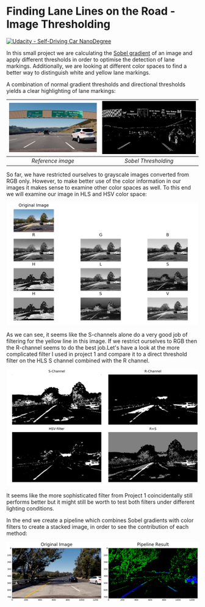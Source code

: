 # **Finding Lane Lines on the Road - Image Thresholding** 
[![Udacity - Self-Driving Car NanoDegree](https://s3.amazonaws.com/udacity-sdc/github/shield-carnd.svg)](http://www.udacity.com/drive)

[//]: # (Image References)

[image1]: ./test_images/signs_vehicles_xygrad.png "Reference"
[image2]: ./images/sobel-combination.png "Sobel"
[image3]: ./images/color_channels.png "Color channels"
[image4]: ./images/filters2.png "Color filters"
[image5]: ./images/stacked.png "Stacked filters"

In this small project we are calculating the [Sobel gradient](https://en.wikipedia.org/wiki/Sobel_operator) of an image and apply different thresholds in order to optimise the detection of lane markings. Additionally, we are looking at different color spaces to find a better way to distinguish white and yellow lane markings.

A combination of normal gradient thresholds and directional thresholds yields a clear highlighting of lane markings:


| ![Reference][image1] | ![Sobel Thresholding][image2] | 
|:--:|:--:| 
| *Reference image* | *Sobel Thresholding* |

 So far, we have restricted ourselves to grayscale images converted from RGB only. However, to make better use of the color information in our images it makes sense to examine other color spaces as well. To this end we will examine our image in HLS and HSV color space:

 ![Color spaces][image3]

 As we can see, it seems like the S-channels alone do a very good job of filtering for the yellow line in this image. If we restrict ourselves to RGB then the R-channel seems to do the best job.Let's have a look at the more complicated filter I used in project 1 and compare it to a direct threshold filter on the HLS S channel combined with the R channel.

 ![Color filters][image4]

It seems like the more sophisticated filter from Project 1 coincidentally still performs better but it might still be worth to test both filters under different lighting conditions.

In the end we create a pipeline which combines Sobel gradients with color filters to create a stacked image, in order to see the contribution of each method:

 ![Stacked filters][image5]